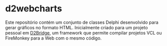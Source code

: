 # d2webcharts
Este repositório contém um conjunto de classes Delphi desenvolvido para gerar gráficos no formato HTML. Inicialmente criado para um projeto pessoal em [D2Bridge](https://www.d2bridge.com.br/), um framework que permite compilar projetos VCL ou FireMonkey para a Web com o mesmo código.
